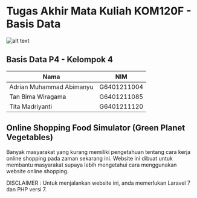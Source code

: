 # Tugas Akhir Mata Kuliah KOM120F - Basis Data

![alt text](https://github.com/Zangetsu21/Projek-Basdat-Kelompok-4/blob/[branch]/logo.png?raw=true)

## Basis Data P4 - Kelompok 4

| Nama                     | NIM           | 
| ------------------------ | ------------- | 
| Adrian Muhammad Abimanyu | G6401211004   |
| Tan Bima Wiragama        | G6401211085   | 
| Tita Madriyanti          | G6401211120   |

## Online Shopping Food Simulator (Green Planet Vegetables)

Banyak masyarakat yang kurang memiliki pengetahuan tentang cara kerja online shopping pada zaman sekarang ini. Website ini dibuat untuk membantu masyarakat supaya lebih mengetahui cara menggunakan website online shopping.

DISCLAIMER : Untuk menjalankan website ini, anda memerlukan Laravel 7 dan PHP versi 7.

